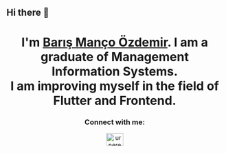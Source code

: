 ## Hi there 👋

<h1 align="center">I'm <a href="https://www.urnere.dev/" target="_blank">Barış Manço Özdemir</a>. I am a graduate of Management Information Systems. <br> I am improving myself in the field of Flutter and Frontend.</h1>

<h3 align="center">Connect with me:</h3>
<p align="center">
<a href="https://linkedin.com/in/urnere" target="blank"><img align="center" src="https://raw.githubusercontent.com/rahuldkjain/github-profile-readme-generator/master/src/images/icons/Social/linked-in-alt.svg" alt="urnere" height="30" width="40" /></a>

</p>
